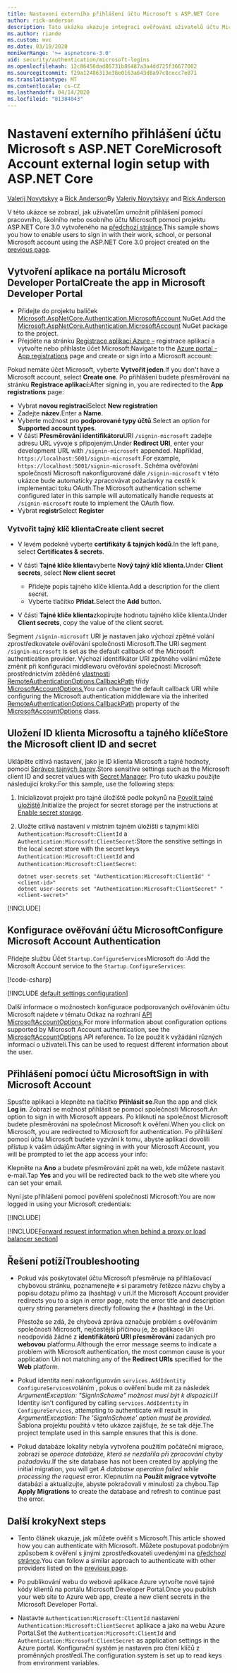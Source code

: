 ```yaml
---
title: Nastavení externího přihlášení účtu Microsoft s ASP.NET Core
author: rick-anderson
description: Tato ukázka ukazuje integraci ověřování uživatelů účtu Microsoft do existující aplikace ASP.NET Core.
ms.author: riande
ms.custom: mvc
ms.date: 03/19/2020
monikerRange: '>= aspnetcore-3.0'
uid: security/authentication/microsoft-logins
ms.openlocfilehash: 12c86456dad86731b86487a3a4dd725f36677002
ms.sourcegitcommit: f29a12486313e38e0163a643d8a97c8cecc7e871
ms.translationtype: MT
ms.contentlocale: cs-CZ
ms.lasthandoff: 04/14/2020
ms.locfileid: "81384043"
---
```

# <a name="microsoft-account-external-login-setup-with-aspnet-core"></a><span data-ttu-id="765cb-103">Nastavení externího přihlášení účtu Microsoft s ASP.NET Core</span><span class="sxs-lookup"><span data-stu-id="765cb-103">Microsoft Account external login setup with ASP.NET Core</span></span>

<span data-ttu-id="765cb-104">[Valerij Novytskyy](https://github.com/01binary) a [Rick Anderson](https://twitter.com/RickAndMSFT)</span><span class="sxs-lookup"><span data-stu-id="765cb-104">By [Valeriy Novytskyy](https://github.com/01binary) and [Rick Anderson](https://twitter.com/RickAndMSFT)</span></span>

<span data-ttu-id="765cb-105">V této ukázce se zobrazí, jak uživatelům umožnit přihlášení pomocí pracovního, školního nebo osobního účtu Microsoft pomocí projektu ASP.NET Core 3.0 vytvořeného na [předchozí stránce](xref:security/authentication/social/index).</span><span class="sxs-lookup"><span data-stu-id="765cb-105">This sample shows you how to enable users to sign in with their work, school, or personal Microsoft account using the ASP.NET Core 3.0 project created on the [previous page](xref:security/authentication/social/index).</span></span>

## <a name="create-the-app-in-microsoft-developer-portal"></a><span data-ttu-id="765cb-106">Vytvoření aplikace na portálu Microsoft Developer Portal</span><span class="sxs-lookup"><span data-stu-id="765cb-106">Create the app in Microsoft Developer Portal</span></span>

* <span data-ttu-id="765cb-107">Přidejte do projektu balíček [Microsoft.AspNetCore.Authentication.MicrosoftAccount](https://www.nuget.org/packages/Microsoft.AspNetCore.Authentication.MicrosoftAccount/) NuGet.</span><span class="sxs-lookup"><span data-stu-id="765cb-107">Add the [Microsoft.AspNetCore.Authentication.MicrosoftAccount](https://www.nuget.org/packages/Microsoft.AspNetCore.Authentication.MicrosoftAccount/) NuGet package to the project.</span></span>
* <span data-ttu-id="765cb-108">Přejděte na stránku [Registrace aplikací Azure –](https://go.microsoft.com/fwlink/?linkid=2083908) registrace aplikací a vytvořte nebo přihlaste účet Microsoft:</span><span class="sxs-lookup"><span data-stu-id="765cb-108">Navigate to the [Azure portal - App registrations](https://go.microsoft.com/fwlink/?linkid=2083908) page and create or sign into a Microsoft account:</span></span>

<span data-ttu-id="765cb-109">Pokud nemáte účet Microsoft, vyberte **Vytvořit jeden**.</span><span class="sxs-lookup"><span data-stu-id="765cb-109">If you don't have a Microsoft account, select **Create one**.</span></span> <span data-ttu-id="765cb-110">Po přihlášení budete přesměrováni na stránku **Registrace aplikací:**</span><span class="sxs-lookup"><span data-stu-id="765cb-110">After signing in, you are redirected to the **App registrations** page:</span></span>

* <span data-ttu-id="765cb-111">Vybrat **novou registraci**</span><span class="sxs-lookup"><span data-stu-id="765cb-111">Select **New registration**</span></span>
* <span data-ttu-id="765cb-112">Zadejte **název**.</span><span class="sxs-lookup"><span data-stu-id="765cb-112">Enter a **Name**.</span></span>
* <span data-ttu-id="765cb-113">Vyberte možnost pro **podporované typy účtů**.</span><span class="sxs-lookup"><span data-stu-id="765cb-113">Select an option for **Supported account types**.</span></span>  <!-- Accounts for any org work with MS domain accounts. Most folks probably want the last option, personal MS accounts. It took 24 hours after setting this up for the keys to work -->
* <span data-ttu-id="765cb-114">V části **Přesměrování identifikátoru**URI `/signin-microsoft` zadejte adresu URL vývoje s připojeným.</span><span class="sxs-lookup"><span data-stu-id="765cb-114">Under **Redirect URI**, enter your development URL with `/signin-microsoft` appended.</span></span> <span data-ttu-id="765cb-115">Například, `https://localhost:5001/signin-microsoft`.</span><span class="sxs-lookup"><span data-stu-id="765cb-115">For example, `https://localhost:5001/signin-microsoft`.</span></span> <span data-ttu-id="765cb-116">Schéma ověřování společnosti Microsoft nakonfigurované dále `/signin-microsoft` v této ukázce bude automaticky zpracovávat požadavky na cestě k implementaci toku OAuth.</span><span class="sxs-lookup"><span data-stu-id="765cb-116">The Microsoft authentication scheme configured later in this sample will automatically handle requests at `/signin-microsoft` route to implement the OAuth flow.</span></span>
* <span data-ttu-id="765cb-117">Vybrat **registr**</span><span class="sxs-lookup"><span data-stu-id="765cb-117">Select **Register**</span></span>

### <a name="create-client-secret"></a><span data-ttu-id="765cb-118">Vytvořit tajný klíč klienta</span><span class="sxs-lookup"><span data-stu-id="765cb-118">Create client secret</span></span>

* <span data-ttu-id="765cb-119">V levém podokně vyberte **certifikáty & tajných kódů**.</span><span class="sxs-lookup"><span data-stu-id="765cb-119">In the left pane, select **Certificates & secrets**.</span></span>
* <span data-ttu-id="765cb-120">V části **Tajné klíče klienta**vyberte **Nový tajný klíč klienta.**</span><span class="sxs-lookup"><span data-stu-id="765cb-120">Under **Client secrets**, select **New client secret**</span></span>

  * <span data-ttu-id="765cb-121">Přidejte popis tajného klíče klienta.</span><span class="sxs-lookup"><span data-stu-id="765cb-121">Add a description for the client secret.</span></span>
  * <span data-ttu-id="765cb-122">Vyberte tlačítko **Přidat.**</span><span class="sxs-lookup"><span data-stu-id="765cb-122">Select the **Add** button.</span></span>

* <span data-ttu-id="765cb-123">V části **Tajné klíče klienta**zkopírujte hodnotu tajného klíče klienta.</span><span class="sxs-lookup"><span data-stu-id="765cb-123">Under **Client secrets**, copy the value of the client secret.</span></span>

<span data-ttu-id="765cb-124">Segment `/signin-microsoft` URI je nastaven jako výchozí zpětné volání zprostředkovatele ověřování společnosti Microsoft.</span><span class="sxs-lookup"><span data-stu-id="765cb-124">The URI segment `/signin-microsoft` is set as the default callback of the Microsoft authentication provider.</span></span> <span data-ttu-id="765cb-125">Výchozí identifikátor URI zpětného volání můžete změnit při konfiguraci middlewaru ověřování společnosti Microsoft prostřednictvím zděděné [vlastnosti RemoteAuthenticationOptions.CallbackPath](/dotnet/api/microsoft.aspnetcore.authentication.remoteauthenticationoptions.callbackpath) třídy [MicrosoftAccountOptions.](/dotnet/api/microsoft.aspnetcore.authentication.microsoftaccount.microsoftaccountoptions)</span><span class="sxs-lookup"><span data-stu-id="765cb-125">You can change the default callback URI while configuring the Microsoft authentication middleware via the inherited [RemoteAuthenticationOptions.CallbackPath](/dotnet/api/microsoft.aspnetcore.authentication.remoteauthenticationoptions.callbackpath) property of the [MicrosoftAccountOptions](/dotnet/api/microsoft.aspnetcore.authentication.microsoftaccount.microsoftaccountoptions) class.</span></span>

## <a name="store-the-microsoft-client-id-and-secret"></a><span data-ttu-id="765cb-126">Uložení ID klienta Microsoftu a tajného klíče</span><span class="sxs-lookup"><span data-stu-id="765cb-126">Store the Microsoft client ID and secret</span></span>

<span data-ttu-id="765cb-127">Uklápěte citlivá nastavení, jako je ID klienta Microsoft a tajné hodnoty, pomocí [Správce tajných barev](xref:security/app-secrets).</span><span class="sxs-lookup"><span data-stu-id="765cb-127">Store sensitive settings such as the Microsoft client ID and secret values with [Secret Manager](xref:security/app-secrets).</span></span> <span data-ttu-id="765cb-128">Pro tuto ukázku použijte následující kroky:</span><span class="sxs-lookup"><span data-stu-id="765cb-128">For this sample, use the following steps:</span></span>

1. <span data-ttu-id="765cb-129">Inicializovat projekt pro tajné úložiště podle pokynů na [Povolit tajné úložiště](xref:security/app-secrets#enable-secret-storage).</span><span class="sxs-lookup"><span data-stu-id="765cb-129">Initialize the project for secret storage per the instructions at [Enable secret storage](xref:security/app-secrets#enable-secret-storage).</span></span>
1. <span data-ttu-id="765cb-130">Uložte citlivá nastavení v místním tajném úložišti s tajnými klíči `Authentication:Microsoft:ClientId` a `Authentication:Microsoft:ClientSecret`:</span><span class="sxs-lookup"><span data-stu-id="765cb-130">Store the sensitive settings in the local secret store with the secret keys `Authentication:Microsoft:ClientId` and `Authentication:Microsoft:ClientSecret`:</span></span>

    ```dotnetcli
    dotnet user-secrets set "Authentication:Microsoft:ClientId" "<client-id>"
    dotnet user-secrets set "Authentication:Microsoft:ClientSecret" "<client-secret>"
    ```

[!INCLUDE[](~/includes/environmentVarableColon.md)]

## <a name="configure-microsoft-account-authentication"></a><span data-ttu-id="765cb-131">Konfigurace ověřování účtu Microsoft</span><span class="sxs-lookup"><span data-stu-id="765cb-131">Configure Microsoft Account Authentication</span></span>

<span data-ttu-id="765cb-132">Přidejte službu Účet `Startup.ConfigureServices`Microsoft do :</span><span class="sxs-lookup"><span data-stu-id="765cb-132">Add the Microsoft Account service to the `Startup.ConfigureServices`:</span></span>

[!code-csharp[](~/security/authentication/social/social-code/3.x/StartupMS3x.cs?name=snippet&highlight=10-14)]

[!INCLUDE [default settings configuration](includes/default-settings.md)]

<span data-ttu-id="765cb-133">Další informace o možnostech konfigurace podporovaných ověřováním účtu Microsoft najdete v tématu Odkaz na rozhraní [API MicrosoftAccountOptions.](/dotnet/api/microsoft.aspnetcore.builder.microsoftaccountoptions)</span><span class="sxs-lookup"><span data-stu-id="765cb-133">For more information about configuration options supported by Microsoft Account authentication, see the [MicrosoftAccountOptions](/dotnet/api/microsoft.aspnetcore.builder.microsoftaccountoptions) API reference.</span></span> <span data-ttu-id="765cb-134">To lze použít k vyžádání různých informací o uživateli.</span><span class="sxs-lookup"><span data-stu-id="765cb-134">This can be used to request different information about the user.</span></span>

## <a name="sign-in-with-microsoft-account"></a><span data-ttu-id="765cb-135">Přihlášení pomocí účtu Microsoft</span><span class="sxs-lookup"><span data-stu-id="765cb-135">Sign in with Microsoft Account</span></span>

<span data-ttu-id="765cb-136">Spusťte aplikaci a klepněte na tlačítko **Přihlásit se**.</span><span class="sxs-lookup"><span data-stu-id="765cb-136">Run the app and click **Log in**.</span></span> <span data-ttu-id="765cb-137">Zobrazí se možnost přihlásit se pomocí společnosti Microsoft.</span><span class="sxs-lookup"><span data-stu-id="765cb-137">An option to sign in with Microsoft appears.</span></span> <span data-ttu-id="765cb-138">Po kliknutí na společnost Microsoft budete přesměrováni na společnost Microsoft k ověření.</span><span class="sxs-lookup"><span data-stu-id="765cb-138">When you click on Microsoft, you are redirected to Microsoft for authentication.</span></span> <span data-ttu-id="765cb-139">Po přihlášení pomocí účtu Microsoft budete vyzváni k tomu, abyste aplikaci dovolili přístup k vašim údajům:</span><span class="sxs-lookup"><span data-stu-id="765cb-139">After signing in with your Microsoft Account, you will be prompted to let the app access your info:</span></span>

<span data-ttu-id="765cb-140">Klepněte na **Ano** a budete přesměrováni zpět na web, kde můžete nastavit e-mail.</span><span class="sxs-lookup"><span data-stu-id="765cb-140">Tap **Yes** and you will be redirected back to the web site where you can set your email.</span></span>

<span data-ttu-id="765cb-141">Nyní jste přihlášeni pomocí pověření společnosti Microsoft:</span><span class="sxs-lookup"><span data-stu-id="765cb-141">You are now logged in using your Microsoft credentials:</span></span>

[!INCLUDE[](includes/chain-auth-providers.md)]

[!INCLUDE[Forward request information when behind a proxy or load balancer section](includes/forwarded-headers-middleware.md)]

## <a name="troubleshooting"></a><span data-ttu-id="765cb-142">Řešení potíží</span><span class="sxs-lookup"><span data-stu-id="765cb-142">Troubleshooting</span></span>

* <span data-ttu-id="765cb-143">Pokud vás poskytovatel účtu Microsoft přesměruje na přihlašovací chybovou stránku, poznamenejte `#` si parametry řetězce názvu chyby a popisu dotazu přímo za (hashtag) v uri.</span><span class="sxs-lookup"><span data-stu-id="765cb-143">If the Microsoft Account provider redirects you to a sign in error page, note the error title and description query string parameters directly following the `#` (hashtag) in the Uri.</span></span>

  <span data-ttu-id="765cb-144">Přestože se zdá, že chybová zpráva označuje problém s ověřováním společnosti Microsoft, nejčastější příčinou je, že aplikace Uri neodpovídá žádné z **identifikátorů URI přesměrování** zadaných pro **webovou** platformu.</span><span class="sxs-lookup"><span data-stu-id="765cb-144">Although the error message seems to indicate a problem with Microsoft authentication, the most common cause is your application Uri not matching any of the **Redirect URIs** specified for the **Web** platform.</span></span>
* <span data-ttu-id="765cb-145">Pokud identita není nakonfigurován `services.AddIdentity` `ConfigureServices`voláním , pokus o ověření bude mít za následek *ArgumentException: "SignInScheme" možnost musí být k dispozici*.</span><span class="sxs-lookup"><span data-stu-id="765cb-145">If Identity isn't configured by calling `services.AddIdentity` in `ConfigureServices`, attempting to authenticate will result in *ArgumentException: The 'SignInScheme' option must be provided*.</span></span> <span data-ttu-id="765cb-146">Šablona projektu použitá v této ukázce zajišťuje, že se tak děje.</span><span class="sxs-lookup"><span data-stu-id="765cb-146">The project template used in this sample ensures that this is done.</span></span>
* <span data-ttu-id="765cb-147">Pokud databáze lokality nebyla vytvořena použitím počáteční migrace, zobrazí se *operace databáze, která se nezdařila při zpracování chyby požadavku.*</span><span class="sxs-lookup"><span data-stu-id="765cb-147">If the site database has not been created by applying the initial migration, you will get *A database operation failed while processing the request* error.</span></span> <span data-ttu-id="765cb-148">Klepnutím na **Použít migrace vytvořte** databázi a aktualizujte, abyste pokračovali v minulosti za chybou.</span><span class="sxs-lookup"><span data-stu-id="765cb-148">Tap **Apply Migrations** to create the database and refresh to continue past the error.</span></span>

## <a name="next-steps"></a><span data-ttu-id="765cb-149">Další kroky</span><span class="sxs-lookup"><span data-stu-id="765cb-149">Next steps</span></span>

* <span data-ttu-id="765cb-150">Tento článek ukazuje, jak můžete ověřit s Microsoft.</span><span class="sxs-lookup"><span data-stu-id="765cb-150">This article showed how you can authenticate with Microsoft.</span></span> <span data-ttu-id="765cb-151">Můžete postupovat podobným způsobem k ověření s jinými zprostředkovateli uvedenými na [předchozí stránce](xref:security/authentication/social/index).</span><span class="sxs-lookup"><span data-stu-id="765cb-151">You can follow a similar approach to authenticate with other providers listed on the [previous page](xref:security/authentication/social/index).</span></span>

* <span data-ttu-id="765cb-152">Po publikování webu do webové aplikace Azure vytvořte nové tajné kódy klientů na portálu Microsoft Developer Portal.</span><span class="sxs-lookup"><span data-stu-id="765cb-152">Once you publish your web site to Azure web app, create a new client secrets in the Microsoft Developer Portal.</span></span>

* <span data-ttu-id="765cb-153">Nastavte `Authentication:Microsoft:ClientId` nastavení `Authentication:Microsoft:ClientSecret` aplikace a jako na webu Azure Portal.</span><span class="sxs-lookup"><span data-stu-id="765cb-153">Set the `Authentication:Microsoft:ClientId` and `Authentication:Microsoft:ClientSecret` as application settings in the Azure portal.</span></span> <span data-ttu-id="765cb-154">Konfigurační systém je nastaven pro čtení klíčů z proměnných prostředí.</span><span class="sxs-lookup"><span data-stu-id="765cb-154">The configuration system is set up to read keys from environment variables.</span></span>
